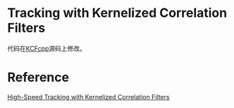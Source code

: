 # Tracking with Kernelized Correlation Filters

代码在[KCFcpp](https://github.com/joaofaro/KCFcpp)源码上修改。























# Reference

[High-Speed Tracking with Kernelized Correlation Filters](http://www.robots.ox.ac.uk/~joao/circulant/)




